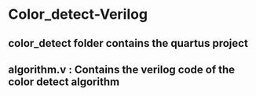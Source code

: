 # Color_detect-Verilog
## color_detect folder contains the quartus project
## algorithm.v : Contains the verilog code of the color detect algorithm
